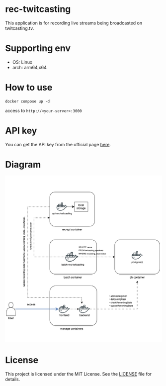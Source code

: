 # rec-twitcasting

This application is for recording live streams being broadcasted on twitcasting.tv.

# Supporting env

- OS: Linux
- arch: arm64,x64

# How to use

```shell
docker compose up -d
```

access to `http://<your-server>:3000`

# API key

You can get the API key from the official page [here](https://twitcasting.tv/developerapp.php).

# Diagram

![Docker Compose Diagram](docker-compose.drawio.png)

# License

This project is licensed under the MIT License. See the [LICENSE](LICENSE) file for details.